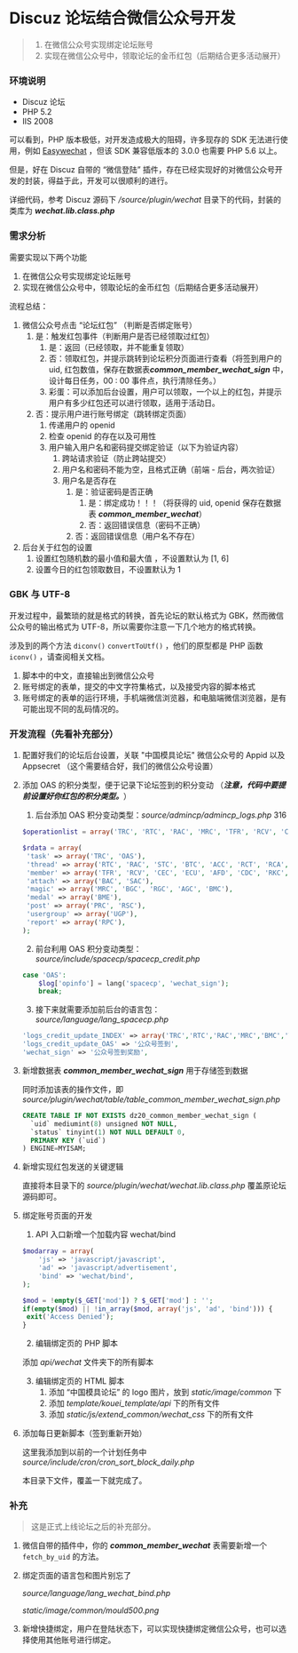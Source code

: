 # Discuz 论坛结合微信公众号开发

> 1. 在微信公众号实现绑定论坛账号
> 2. 实现在微信公众号中，领取论坛的金币红包（后期结合更多活动展开）

### 环境说明

* Discuz 论坛
* PHP 5.2
* IIS 2008

可以看到，PHP 版本极低，对开发造成极大的阻碍，许多现存的 SDK 无法进行使用，例如 [Easywechat][link_1] ，但该 SDK 兼容低版本的 3.0.0 也需要 PHP 5.6 以上。

但是，好在 Discuz 自带的 “微信登陆” 插件，存在已经实现好的对微信公众号开发的封装，得益于此，开发可以很顺利的进行。

详细代码，参考 Discuz 源码下 */source/plugin/wechat* 目录下的代码，封装的类库为 ***wechat.lib.class.php***

[link_1]: https://www.easywechat.com/  "优雅的微信公众号开发实现"

### 需求分析

需要实现以下两个功能

1. 在微信公众号实现绑定论坛账号
2. 实现在微信公众号中，领取论坛的金币红包（后期结合更多活动展开）

流程总结：

1. 微信公众号点击 “论坛红包” （判断是否绑定账号）
   1. 是：触发红包事件（判断用户是否已经领取过红包）
      1. 是：返回（已经领取，并不能重复领取）
      2. 否：领取红包，并提示跳转到论坛积分页面进行查看（将签到用户的 uid, 红包数值，保存在数据表***common_member_wechat_sign*** 中，设计每日任务，00 : 00 事件点，执行清除任务。）
      3. 彩蛋：可以添加后台设置，用户可以领取，一个以上的红包，并提示用户有多少红包还可以进行领取，适用于活动日。
   2. 否：提示用户进行账号绑定（跳转绑定页面）
      1. 传递用户的 openid
      2. 检查 openid 的存在以及可用性
      3. 用户输入用户名和密码提交绑定验证（以下为验证内容）
         1. 跨站请求验证（防止跨站提交）
         2. 用户名和密码不能为空，且格式正确（前端 - 后台，两次验证）
         3. 用户名是否存在
            1. 是：验证密码是否正确
               1. 是：绑定成功！！！（将获得的 uid, openid 保存在数据表 ***common_member_wechat***）
               2. 否：返回错误信息（密码不正确）
            2. 否：返回错误信息（用户名不存在） 
2. 后台关于红包的设置
   1. 设置红包随机数的最小值和最大值 ，不设置默认为 [1, 6]
   2. 设置今日的红包领取数目，不设置默认为 1

### GBK 与 UTF-8

开发过程中，最繁琐的就是格式的转换，首先论坛的默认格式为 GBK，然而微信公众号的输出格式为 UTF-8，所以需要你注意一下几个地方的格式转换。

涉及到的两个方法 ```diconv()```  ```convertToUtf()``` ，他们的原型都是 PHP 函数 ```iconv()``` ，请查阅相关文档。

1. 脚本中的中文，直接输出到微信公众号
2. 账号绑定的表单，提交的中文字符集格式，以及接受内容的脚本格式
3. 账号绑定的表单的运行环境，手机端微信浏览器，和电脑端微信浏览器，是有可能出现不同的乱码情况的。


### 开发流程（先看补充部分）

1. 配置好我们的论坛后台设置，关联 "中国模具论坛" 微信公众号的 Appid 以及 Appsecret （这个需要结合好，我们的微信公众号设置）

2. 添加 OAS 的积分类型，便于记录下论坛签到的积分变动 （***注意，代码中要提前设置好你红包的积分类型。***）

   1. 后台添加 OAS 积分变动类型：*source/admincp/admincp_logs.php*  316

   ```php
   $operationlist = array('TRC', 'RTC', 'RAC', 'MRC', 'TFR', 'RCV', 'CEC', 'ECU', 'SAC', 'BAC', 'PRC', 'RSC', 'STC', 'BTC', 'AFD', 'UGP', 'RPC', 'ACC', 'RCT', 'RCA', 'RCB', 'CDC', 'RKC', 'BME', 'RPR', 'RPZ', 'OAS');

   $rdata = array(
   	'task' => array('TRC', 'OAS'),
   	'thread' => array('RTC', 'RAC', 'STC', 'BTC', 'ACC', 'RCT', 'RCA', 'RCB'),
   	'member' => array('TFR', 'RCV', 'CEC', 'ECU', 'AFD', 'CDC', 'RKC', 'RPR', 'RPZ'),
   	'attach' => array('BAC', 'SAC'),
   	'magic' => array('MRC', 'BGC', 'RGC', 'AGC', 'BMC'),
   	'medal' => array('BME'),
   	'post' => array('PRC', 'RSC'),
   	'usergroup' => array('UGP'),
   	'report' => array('RPC'),
   );
   ```

   2. 前台利用 OAS 积分变动类型：*source/include/spacecp/spacecp_credit.php*

   ```php
   case 'OAS':
       $log['opinfo'] = lang('spacecp', 'wechat_sign');
       break;
   ```

   3. 接下来就需要添加前后台的语言包： *source/language/lang_spacecp.php*

   ```php
   'logs_credit_update_INDEX' => array('TRC','RTC','RAC','MRC','BMC','TFR','RCV','CEC','ECU','SAC','BAC','PRC','RSC','STC','BTC','AFD','UGP','RPC','ACC','RCT','RCA','RCB','CDC','RGC','BGC','AGC','RKC','BME','RPR','RPZ','FCP','BGC','OAS'),
   'logs_credit_update_OAS' => '公众号签到',
   'wechat_sign' => '公众号签到奖励',
   ```

3. 新增数据表  ***common_member_wechat_sign*** 用于存储签到数据

   同时添加该表的操作文件，即 *source/plugin/wechat/table/table_common_member_wechat_sign.php*

   ```sql
   CREATE TABLE IF NOT EXISTS dz20_common_member_wechat_sign (
     `uid` mediumint(8) unsigned NOT NULL,
     `status` tinyint(1) NOT NULL DEFAULT 0,
     PRIMARY KEY (`uid`)
   ) ENGINE=MYISAM;
   ```

4. 新增实现红包发送的关键逻辑

   直接将本目录下的 *source/plugin/wechat/wechat.lib.class.php* 覆盖原论坛源码即可。

5. 绑定账号页面的开发

   1. API 入口新增一个加载内容 wechat/bind

   ```php
   $modarray = array(
       'js' => 'javascript/javascript',
       'ad' => 'javascript/advertisement',
       'bind' => 'wechat/bind',
   );

   $mod = !empty($_GET['mod']) ? $_GET['mod'] : '';
   if(empty($mod) || !in_array($mod, array('js', 'ad', 'bind'))) {
   	exit('Access Denied');
   }
   ```

   2. 编辑绑定页的 PHP 脚本

   添加 *api/wechat* 文件夹下的所有脚本

   3. 编辑绑定页的 HTML 脚本
      1. 添加 “中国模具论坛”  的 logo 图片，放到 *static/image/common* 下
      2. 添加 *template/kouei_template/api* 下的所有文件
      3. 添加 *static/js/extend_common/wechat_css* 下的所有文件

6. 添加每日更新脚本（签到重新开始）

   这里我添加到以前的一个计划任务中 *source/include/cron/cron_sort_block_daily.php*

   本目录下文件，覆盖一下就完成了。

### 补充

>这是正式上线论坛之后的补充部分。

1. 微信自带的插件中，你的  ***common_member_wechat*** 表需要新增一个 ```fetch_by_uid``` 的方法。

2. 绑定页面的语言包和图片别忘了

   *source/language/lang_wechat_bind.php*

   *static/image/common/mould500.png*

3. 新增快捷绑定，用户在登陆状态下，可以实现快捷绑定微信公众号，也可以选择使用其他账号进行绑定。